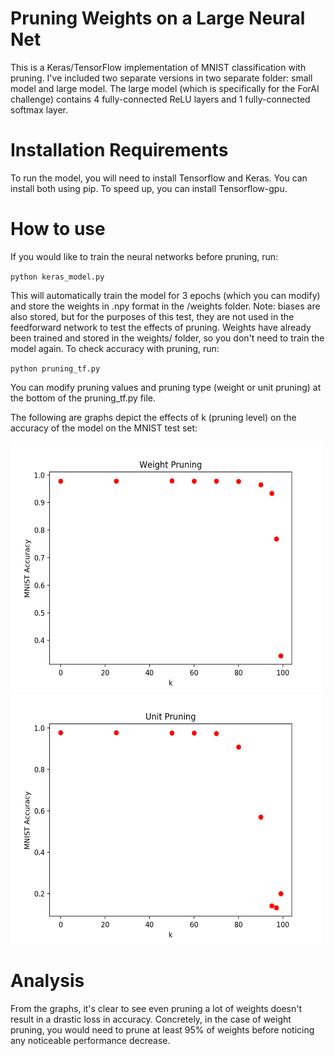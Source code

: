 # Pruning Weights on a Large Neural Net

This is a Keras/TensorFlow implementation of MNIST classification with pruning. I've included two separate versions in two separate folder: small model and large model. The large model (which is specifically for the ForAI challenge) contains 4 fully-connected ReLU layers and 1 fully-connected softmax layer.

# Installation Requirements
To run the model, you will need to install Tensorflow and Keras. You can install both using pip. To speed up, you can install Tensorflow-gpu.

# How to use

If you would like to train the neural networks before pruning, run:

`python keras_model.py`

This will automatically train the model for 3 epochs (which you can modify) and store the weights in .npy format in the /weights folder. Note: biases are also stored, but for the purposes of this test, they are not used in the feedforward network to test the effects of pruning. 
Weights have already been trained and stored in the weights/ folder, so you don't need to train the model again. To check accuracy with pruning, run:

`python pruning_tf.py`

You can modify pruning values and pruning type (weight or unit pruning) at the bottom of the pruning_tf.py file.

The following are graphs depict the effects of k (pruning level) on the accuracy of the model on the MNIST test set:

<img src="/img/weight_pruning.png" alt="Usage Data" width="500" height="400"/>
<img src="/img/unit_pruning.png" alt="Usage Data" width="500" height="400"/>

# Analysis

From the graphs, it's clear to see even pruning a lot of weights doesn't result in a drastic loss in accuracy. Concretely, in the case of weight pruning, you would need to prune at least 95% of weights before noticing any noticeable performance decrease.


